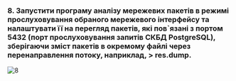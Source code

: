 ### 8. Запустити програму аналізу мережевих пакетів в режимі прослуховування обраного мережевого інтерфейсу та налаштувати її на перегляд пакетів, які пов`язані з портом 5432 (порт прослуховування запитів СКБД PostgreSQL), зберігаючи зміст пакетів в окремому файлі через перенаправлення потоку, наприклад, > res.dump.

![8](https://github.com/oleksandrblazhko/ai-192-baranov/assets/56040804/ad3bb22f-0f69-45c9-8af4-b24fb4ea9448)

